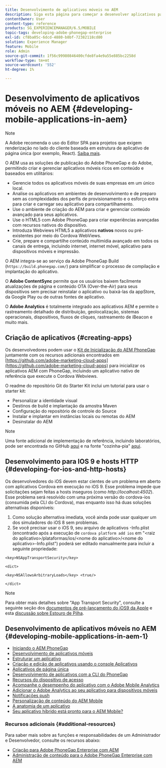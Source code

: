 ```yaml
---
title: Desenvolvimento de aplicativos móveis no AEM
description: Siga esta página para começar a desenvolver aplicativos para dispositivos móveis no AEM usando o Adobe PhoneGap Enterprise.
contentOwner: User
content-type: reference
products: SG_EXPERIENCEMANAGER/6.5/MOBILE
topic-tags: developing-adobe-phonegap-enterprise
exl-id: cf8ba05c-6dcd-4880-b8bf-72382118cd80
solution: Experience Manager
feature: Mobile
role: Admin
source-git-commit: 1f56c99980846400cfde8fa4e9a55e885bc2258d
workflow-type: tm+mt
source-wordcount: '552'
ht-degree: 1%

---
```


# Desenvolvimento de aplicativos móveis no AEM {#developing-mobile-applications-in-aem}

>[!NOTE]
>
>A Adobe recomenda o uso do Editor SPA para projetos que exigem renderização no lado do cliente baseada em estrutura de aplicativo de página única (por exemplo, React). [Saiba mais](/help/sites-developing/spa-overview.md).

O AEM usa as soluções de publicação do Adobe PhoneGap e do Adobe, permitindo criar e gerenciar aplicativos móveis ricos em conteúdo e baseados em utilitários:

* Gerencie todos os aplicativos móveis de suas empresas em um único local.
* Analise os aplicativos em ambientes de desenvolvimento e de preparo sem as complexidades dos perfis de provisionamento e o esforço extra para criar e carregar seu aplicativo para compartilhamento.
* Use o ambiente de criação do AEM para criar e gerenciar conteúdo avançado para seus aplicativos.
* Use o HTML5 com Adobe PhoneGap para criar experiências avançadas com recursos nativos do dispositivo.
* Introduza Webviews HTML5 a aplicativos **nativos** novos ou pré-existentes por meio do Cordova WebViews.
* Crie, prepare e compartilhe conteúdo multimídia avançado em todos os canais de entrega, incluindo internet, internet móvel, aplicativo para dispositivos móveis e impressão.

O AEM integra-se ao serviço da Adobe PhoneGap Build (`https://build.phonegap.com/`) para simplificar o processo de compilação e implantação do aplicativo.

O **Adobe ContentSync** permite que os usuários baixem facilmente atualizações de página e conteúdo OTA (Over-the-Air) para seus dispositivos sem precisar reinstalar o aplicativo ou baixá-las da appStore, da Google Play ou de outras fontes de aplicativo.

O **Adobe Analytics** é totalmente integrado aos aplicativos AEM e permite o rastreamento detalhado de distribuição, geolocalização, sistemas operacionais, dispositivos, fluxos de cliques, rastreamento de iBeacon e muito mais.

## Criação de aplicativos {#creating-apps}

Os desenvolvedores podem usar o [Kit de Inicialização do AEM PhoneGap](https://github.com/Adobe-Marketing-Cloud/aem-phonegap-starter-kit) juntamente com os recursos adicionais encontrados em [https://github.com/adobe-marketing-cloud-apps](https://github.com/adobe-marketing-cloud-apps) para inicializar os aplicativos AEM com PhoneGap, incluindo um aplicativo nativo de referência que execute o Cordova Webviews.

O readme do repositório Git do Starter Kit inclui um tutorial para usar o starter kit:

* Personalizar a identidade visual
* Destinos de build e implantação da amostra Maven
* Configuração do repositório de controle do Source
* Instalar e implantar em instâncias locais ou remotas do AEM
* Desinstalar do AEM

>[!NOTE]
>
>Uma fonte adicional de implementação de referência, incluindo laboratórios, pode ser encontrada no GitHub [aqui](https://github.com/adobe-marketing-cloud-apps) e na fonte &quot;cozinha-pia&quot; [aqui](https://github.com/blefebvre/aem-phonegap-kitchen-sink).

## Desenvolvimento para IOS 9 e hosts HTTP {#developing-for-ios-and-http-hosts}

Os desenvolvedores do iOS devem estar cientes de um problema em aberto com aplicativos Cordova em execução no iOS 9. Esse problema impede que solicitações sejam feitas a hosts inseguros (como *http://localhost:4502*). Esse problema será resolvido com uma próxima versão do cordova-ios (consumida pela CLI do Cordova), mas enquanto isso há duas soluções alternativas disponíveis:

1. Como solução alternativa imediata, você ainda pode usar qualquer um dos simuladores do iOS 8 sem problemas.
1. Se você precisar usar o iOS 9, seu arquivo de aplicativos -Info.plist (encontrado após a execução de `cordova platform add ios` em &quot;&lt;raiz do aplicativo>/plataformas/ios/&lt;nome do aplicativo>/&lt;nome do aplicativo>-Info.plist&quot;) poderá ser editado manualmente para incluir a seguinte propriedade:

```
<key>NSAppTransportSecurity</key>

<dict>

<key>NSAllowsArbitraryLoads</key> <true/>

</dict>
```

>[!NOTE]
>
>Para obter mais detalhes sobre &quot;App Transport Security&quot;, consulte a seguinte seção dos [documentos de pré-lançamento do iOS9 da Apple](https://developer.apple.com/library/prerelease/ios/releasenotes/General/WhatsNewIniOS/Articles/iOS9.html#//apple_ref/doc/uid/TP40016198-SW14) e esta [discussão sobre Estouro de Pilha](https://stackoverflow.com/questions/30751053/ios9-ats-what-about-html5-based-apps/).

## Desenvolvimento de aplicativos móveis no AEM {#developing-mobile-applications-in-aem-1}

* [Iniciando o AEM PhoneGap](/help/mobile/starting-aem-phonegap-app.md)
* [Desenvolvimento de aplicativos móveis](/help/mobile/building-app-mobile-phonegap.md)
* [Estruturar um aplicativo](/help/mobile/phonegap-structure-an-app.md)
* [Criação e edição de aplicativos usando o console Aplicativos](/help/mobile/phonegap-apps-console.md)
* [Aplicativos de página única](/help/mobile/phonegap-single-page-applications.md)
* [Desenvolvimento de aplicativos com a CLI do PhoneGap](/help/mobile/phonegap-apps-pg-cli.md)
* [Recursos do dispositivo de acesso](/help/mobile/phonegap-access-device-features.md)
* [Acompanhe o desempenho do aplicativo com o Adobe Mobile Analytics](/help/mobile/phonegap-intro-to-app-analytics.md)
* [Adicionar o Adobe Analytics ao seu aplicativo para dispositivos móveis](/help/mobile/phonegap-add-analytics-to-apps.md)
* [Notificações push](/help/mobile/phonegap-push-notifications.md)
* [Personalização de conteúdo do AEM Mobile](/help/mobile/phonegap-aem-mobile-content-personalization.md)
* [A anatomia de um aplicativo](/help/mobile/phonegap-apps-arch.md)
* [Seu aplicativo híbrido está pronto para o AEM Mobile?](/help/mobile/phonegap-adding-content-to-imported-app.md)

### Recursos adicionais {#additional-resources}

Para saber mais sobre as funções e responsabilidades de um Administrador e Desenvolvedor, consulte os recursos abaixo:

* [Criação para Adobe PhoneGap Enterprise com AEM](/help/mobile/phonegap.md)
* [Administração de conteúdo para o Adobe PhoneGap Enterprise com AEM](/help/mobile/administer-phonegap.md)
